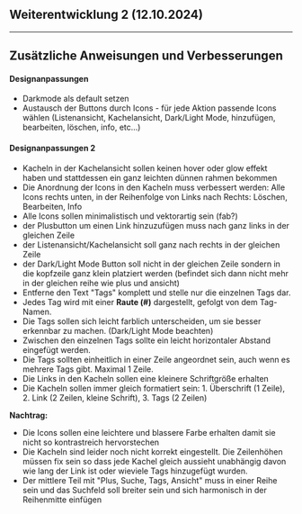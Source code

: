 ## Weiterentwicklung 2 (12.10.2024)
***

## Zusätzliche Anweisungen und Verbesserungen

#### Designanpassungen
- Darkmode als default setzen
- Austausch der Buttons durch Icons - für jede Aktion passende Icons wählen (Listenansicht, Kachelansicht, Dark/Light Mode, hinzufügen, bearbeiten, löschen, info, etc...)

#### Designanpassungen 2
- Kacheln in der Kachelansicht sollen keinen hover oder glow effekt haben und stattdessen ein ganz leichten dünnen rahmen bekommen
- Die Anordnung der Icons in den Kacheln muss verbessert werden: Alle Icons rechts unten, in der Reihenfolge von Links nach Rechts: Löschen, Bearbeiten, Info
- Alle Icons sollen minimalistisch und vektorartig sein (fab?)
- der Plusbutton um einen Link hinzuzufügen muss nach ganz links in der gleichen Zeile
- der Listenansicht/Kachelansicht  soll ganz nach rechts in der gleichen Zeile
- der Dark/Light Mode Button soll nicht in der gleichen Zeile sondern in die kopfzeile ganz klein platziert werden (befindet sich dann nicht mehr in der gleichen reihe wie plus und ansicht)
- Entferne den Text "Tags" komplett und stelle nur die einzelnen Tags dar.
- Jedes Tag wird mit einer **Raute (#)** dargestellt, gefolgt von dem Tag-Namen.
- Die Tags sollen sich leicht farblich unterscheiden, um sie besser erkennbar zu machen. (Dark/Light Mode beachten)
- Zwischen den einzelnen Tags sollte ein leicht horizontaler Abstand eingefügt werden.
- Die Tags sollten einheitlich in einer Zeile angeordnet sein, auch wenn es mehrere Tags gibt. Maximal 1 Zeile.
- Die Links in den Kacheln sollen eine kleinere Schriftgröße erhalten
- Die Kacheln sollen immer gleich formatiert sein: 1. Überschrift (1 Zeile), 2. Link (2 Zeilen, kleine Schrift), 3. Tags (2 Zeilen)

**Nachtrag:**
- Die Icons sollen eine leichtere und blassere Farbe erhalten damit sie nicht so kontrastreich hervorstechen
- Die Kacheln sind leider noch nicht korrekt eingestellt. Die Zeilenhöhen müssen fix sein so dass jede Kachel gleich aussieht unabhängig davon wie lang der Link ist oder wieviele Tags hinzugefügt wurden.
- Der mittlere Teil mit "Plus, Suche, Tags, Ansicht" muss in einer Reihe sein und das Suchfeld soll breiter sein und sich harmonisch in der Reihenmitte einfügen